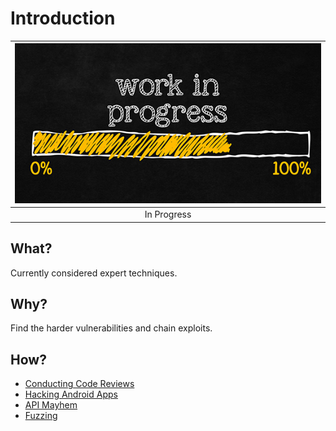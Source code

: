 # Introduction

| ![In Progress](../../_static/images/in-progress.png) |
|:--:|
| In Progress |

## What?

Currently considered expert techniques.

## Why?

Find the harder vulnerabilities and chain exploits.

## How?

* [Conducting Code Reviews](reviews.md)
* [Hacking Android Apps](android.md)
* [API Mayhem](red-api:index)
* [Fuzzing](fuzzing.md)

